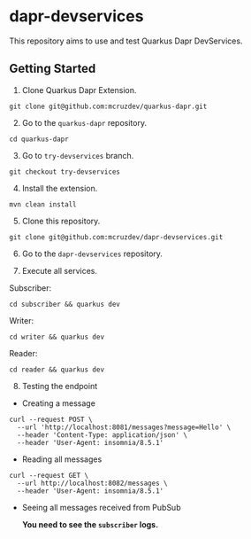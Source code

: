 # dapr-devservices

This repository aims to use and test Quarkus Dapr DevServices.

## Getting Started

1. Clone Quarkus Dapr Extension.

```shell
git clone git@github.com:mcruzdev/quarkus-dapr.git
```

2. Go to the `quarkus-dapr` repository.

```shell
cd quarkus-dapr
```

3. Go to `try-devservices` branch.

```shell
git checkout try-devservices
```

4. Install the extension.

```shell
mvn clean install
```

5. Clone this repository.

```shell
git clone git@github.com:mcruzdev/dapr-devservices.git
```

6. Go to the `dapr-devservices` repository.

7. Execute all services.

Subscriber:

```shell
cd subscriber && quarkus dev
```

Writer:
```shell
cd writer && quarkus dev
```

Reader:

```shell
cd reader && quarkus dev
```

8. Testing the endpoint

- Creating a message

```shell
curl --request POST \
  --url 'http://localhost:8081/messages?message=Hello' \
  --header 'Content-Type: application/json' \
  --header 'User-Agent: insomnia/8.5.1'
```

- Reading all messages

```shell
curl --request GET \
  --url http://localhost:8082/messages \
  --header 'User-Agent: insomnia/8.5.1'
```

- Seeing all messages received from PubSub

    **You need to see the `subscriber` logs.**


